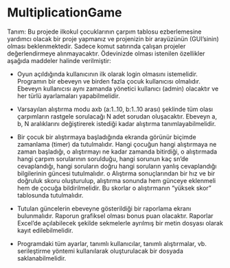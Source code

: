 # MultiplicationGame


Tanım: Bu projede ilkokul çocuklarının çarpım tablosu ezberlemesine yardımcı olacak bir proje yapmanız
ve projenizin bir arayüzünün (GUI’sinin) olması beklenmektedir. Sadece komut satırında çalışan projeler
değerlendirmeye alınmayacaktır. Ödevinizde olması istenilen özellikler aşağıda maddeler halinde
verilmiştir:
- Oyun açıldığında kullanıcının ilk olarak login olmasını istemelidir. Programın bir ebeveyn ve birden fazla
çocuk kullanıcısı olmalıdır. Ebeveyn kullanıcısı aynı zamanda yönetici kullanıcı (admin) olacaktır ve her
türlü ayarlamaları yapabilmelidir.
- Varsayılan alıştırma modu axb (a:1..10, b:1..10 arası) şeklinde tüm olası çarpımların rastgele sorulacağı
N adet sorudan oluşacaktır. Ebeveyn a, b, N aralıklarını değiştirerek istediği kadar alıştırma
tanımlayabilmelidir.
- Bir çocuk bir alıştırmaya başladığında ekranda görünür biçimde zamanlama (timer) da tutulmalıdır.
Hangi çocuğun hangi alıştırmaya ne zaman başladığı, o alıştırmayı ne kadar zamanda bitirdiği, o
alıştırmada hangi çarpım sorularının sorulduğu, hangi sorunun kaç sn’de cevaplandığı, hangi soruların
doğru hangi soruların yanlış cevaplandığı bilgilerinin güncesi tutulmalıdır.
o Alıştırma sonuçlarından bir hız ve bir doğruluk skoru oluşturulup, alıştırma sonunda hem
günceye eklenmeli hem de çocuğa bildirilmelidir. Bu skorlar o alıştırmanın “yüksek skor”
tablosunda tutulmalıdır.

- Tutulan güncelerin ebeveyne gösterildiği bir raporlama ekranı bulunmalıdır. Raporun grafiksel olması
bonus puan olacaktır. Raporlar Excel’de açılabilecek şekilde sekmelerle ayrılmış bir metin dosyası
olarak kayıt edilebilmelidir.
- Programdaki tüm ayarlar, tanımlı kullanıcılar, tanımlı alıştırmalar, vb. serileştirme yöntemi kullanılarak
oluşturulacak bir dosyada saklanabilmelidir.

